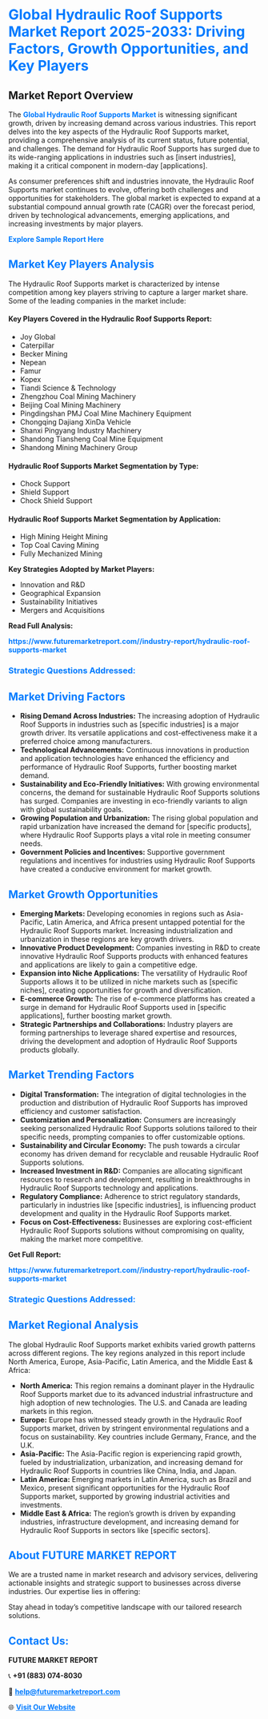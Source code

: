 <h1 style="color: #007BFF;">Global Hydraulic Roof Supports Market Report 2025-2033: Driving Factors, Growth Opportunities, and Key Players</h1>

<section id="overview">
<h2>Market Report Overview</h2>
<p>The <a href="https://www.futuremarketreport.com//industry-report/hydraulic-roof-supports-market" style="color: #007BFF; text-decoration: none;"><strong>Global Hydraulic Roof Supports Market</strong></a> is witnessing significant growth, driven by increasing demand across various industries. This report delves into the key aspects of the Hydraulic Roof Supports market, providing a comprehensive analysis of its current status, future potential, and challenges. The demand for Hydraulic Roof Supports has surged due to its wide-ranging applications in industries such as [insert industries], making it a critical component in modern-day [applications].</p>
<p>As consumer preferences shift and industries innovate, the Hydraulic Roof Supports market continues to evolve, offering both challenges and opportunities for stakeholders. The global market is expected to expand at a substantial compound annual growth rate (CAGR) over the forecast period, driven by technological advancements, emerging applications, and increasing investments by major players.</p>
</section>

<section id="overview">
<p><a href="https://www.futuremarketreport.com//request-sample/reportId=91189" style="color: #007BFF; text-decoration: none;"><strong>Explore Sample Report Here</strong></a></p>
</section>

<section id="key-players">
<h2 style="color: #007BFF;">Market Key Players Analysis</h2>
<p>The Hydraulic Roof Supports market is characterized by intense competition among key players striving to capture a larger market share. Some of the leading companies in the market include:</p>
<h4>Key Players Covered in the Hydraulic Roof Supports Report:</h4>
<ul><li>Joy Global</li><li>Caterpillar</li><li>Becker Mining</li><li>Nepean</li><li>Famur</li><li>Kopex</li><li>Tiandi Science &amp; Technology</li><li>Zhengzhou Coal Mining Machinery</li><li>Beijing Coal Mining Machinery</li><li>Pingdingshan PMJ Coal Mine Machinery Equipment</li><li>Chongqing Dajiang XinDa Vehicle</li><li>Shanxi Pingyang Industry Machinery</li><li>Shandong Tiansheng Coal Mine Equipment</li><li>Shandong Mining Machinery Group</li></ul>
<h4>Hydraulic Roof Supports Market Segmentation by Type:</h4>
<ul><li>Chock Support</li><li>Shield Support</li><li>Chock Shield Support</li></ul>

<h4>Hydraulic Roof Supports Market Segmentation by Application:</h4>
<ul><li>High Mining Height Mining</li><li>Top Coal Caving Mining</li><li>Fully Mechanized Mining</li></ul>
<p><strong>Key Strategies Adopted by Market Players:</strong></p>
<ul>
<li>Innovation and R&D</li>
<li>Geographical Expansion</li>
<li>Sustainability Initiatives</li>
<li>Mergers and Acquisitions</li>
</ul>
</section>

<section>
<p><strong>Read Full Analysis: </strong></p><a href="https://www.futuremarketreport.com//industry-report/hydraulic-roof-supports-market" style="color: #007BFF; text-decoration: none;"><strong>https://www.futuremarketreport.com//industry-report/hydraulic-roof-supports-market</strong></a>
<h3 style="color: #007BFF;">Strategic Questions Addressed:</h3>
</section>

<section id="driving-factors">
<h2 style="color: #007BFF;">Market Driving Factors</h2>
<ul>
<li><strong>Rising Demand Across Industries:</strong> The increasing adoption of Hydraulic Roof Supports in industries such as [specific industries] is a major growth driver. Its versatile applications and cost-effectiveness make it a preferred choice among manufacturers.</li>
<li><strong>Technological Advancements:</strong> Continuous innovations in production and application technologies have enhanced the efficiency and performance of Hydraulic Roof Supports, further boosting market demand.</li>
<li><strong>Sustainability and Eco-Friendly Initiatives:</strong> With growing environmental concerns, the demand for sustainable Hydraulic Roof Supports solutions has surged. Companies are investing in eco-friendly variants to align with global sustainability goals.</li>
<li><strong>Growing Population and Urbanization:</strong> The rising global population and rapid urbanization have increased the demand for [specific products], where Hydraulic Roof Supports plays a vital role in meeting consumer needs.</li>
<li><strong>Government Policies and Incentives:</strong> Supportive government regulations and incentives for industries using Hydraulic Roof Supports have created a conducive environment for market growth.</li>
</ul>
</section>

<section id="growth-opportunities">
<h2 style="color: #007BFF;">Market Growth Opportunities</h2>
<ul>
<li><strong>Emerging Markets:</strong> Developing economies in regions such as Asia-Pacific, Latin America, and Africa present untapped potential for the Hydraulic Roof Supports market. Increasing industrialization and urbanization in these regions are key growth drivers.</li>
<li><strong>Innovative Product Development:</strong> Companies investing in R&D to create innovative Hydraulic Roof Supports products with enhanced features and applications are likely to gain a competitive edge.</li>
<li><strong>Expansion into Niche Applications:</strong> The versatility of Hydraulic Roof Supports allows it to be utilized in niche markets such as [specific niches], creating opportunities for growth and diversification.</li>
<li><strong>E-commerce Growth:</strong> The rise of e-commerce platforms has created a surge in demand for Hydraulic Roof Supports used in [specific applications], further boosting market growth.</li>
<li><strong>Strategic Partnerships and Collaborations:</strong> Industry players are forming partnerships to leverage shared expertise and resources, driving the development and adoption of Hydraulic Roof Supports products globally.</li>
</ul>
</section>

<section id="trending-factors">
<h2 style="color: #007BFF;">Market Trending Factors</h2>
<ul>
<li><strong>Digital Transformation:</strong> The integration of digital technologies in the production and distribution of Hydraulic Roof Supports has improved efficiency and customer satisfaction.</li>
<li><strong>Customization and Personalization:</strong> Consumers are increasingly seeking personalized Hydraulic Roof Supports solutions tailored to their specific needs, prompting companies to offer customizable options.</li>
<li><strong>Sustainability and Circular Economy:</strong> The push towards a circular economy has driven demand for recyclable and reusable Hydraulic Roof Supports solutions.</li>
<li><strong>Increased Investment in R&D:</strong> Companies are allocating significant resources to research and development, resulting in breakthroughs in Hydraulic Roof Supports technology and applications.</li>
<li><strong>Regulatory Compliance:</strong> Adherence to strict regulatory standards, particularly in industries like [specific industries], is influencing product development and quality in the Hydraulic Roof Supports market.</li>
<li><strong>Focus on Cost-Effectiveness:</strong> Businesses are exploring cost-efficient Hydraulic Roof Supports solutions without compromising on quality, making the market more competitive.</li>
</ul>
</section>

<section>
<p><strong>Get Full Report: </strong></p><a href="https://www.futuremarketreport.com//industry-report/hydraulic-roof-supports-market" style="color: #007BFF; text-decoration: none;"><strong>https://www.futuremarketreport.com//industry-report/hydraulic-roof-supports-market</strong></a>
<h3 style="color: #007BFF;">Strategic Questions Addressed:</h3>
</section>


<section id="regional-analysis">
<h2 style="color: #007BFF;">Market Regional Analysis</h2>
<p>The global Hydraulic Roof Supports market exhibits varied growth patterns across different regions. The key regions analyzed in this report include North America, Europe, Asia-Pacific, Latin America, and the Middle East & Africa:</p>
<ul>
<li><strong>North America:</strong> This region remains a dominant player in the Hydraulic Roof Supports market due to its advanced industrial infrastructure and high adoption of new technologies. The U.S. and Canada are leading markets in this region.</li>
<li><strong>Europe:</strong> Europe has witnessed steady growth in the Hydraulic Roof Supports market, driven by stringent environmental regulations and a focus on sustainability. Key countries include Germany, France, and the U.K.</li>
<li><strong>Asia-Pacific:</strong> The Asia-Pacific region is experiencing rapid growth, fueled by industrialization, urbanization, and increasing demand for Hydraulic Roof Supports in countries like China, India, and Japan.</li>
<li><strong>Latin America:</strong> Emerging markets in Latin America, such as Brazil and Mexico, present significant opportunities for the Hydraulic Roof Supports market, supported by growing industrial activities and investments.</li>
<li><strong>Middle East & Africa:</strong> The region’s growth is driven by expanding industries, infrastructure development, and increasing demand for Hydraulic Roof Supports in sectors like [specific sectors].</li>
</ul>
</section>

<footer>
<h2 style="color: #007BFF;">About FUTURE MARKET REPORT</h2>
<p>We are a trusted name in market research and advisory services, delivering actionable insights and strategic support to businesses across diverse industries. Our expertise lies in offering:</p>

<p>Stay ahead in today’s competitive landscape with our tailored research solutions.</p>

<h2 style="color: #007BFF;">Contact Us:</h2>
<p><strong>FUTURE MARKET REPORT</strong></p>
<p>📞 <strong>+91 (883) 074-8030</strong></p>
<p>📧 <strong><a href="mailto:help@futuremarketreport.com" style="color: #007BFF;">help@futuremarketreport.com</a></strong></p>
<p>🌐 <strong><a href="https://www.futuremarketreport.com/" style="color: #007BFF;">Visit Our Website</a></strong></p>
</footer>